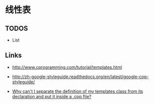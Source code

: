 # 线性表

## TODOS

- List

## Links

- http://www.cprogramming.com/tutorial/templates.html

- http://zh-google-styleguide.readthedocs.org/en/latest/google-cpp-styleguide/

- [Why can't I separate the definition of my templates class from its declaration and put it inside a .cpp file?](http://www.parashift.com/c%2B%2B-faq-lite/templates-defn-vs-decl.html)
